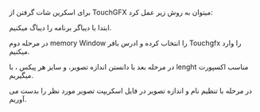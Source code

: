 برای اسکرین شات گرفتن از TouchGFX میتوان به روش زیر عمل کرد:

ابتدا با دیباگر برنامه را دیباگ میکنیم.

در مرحله دوم memory Window را انتخاب کرده و ادرس بافر Touchgfx را وارد میکنیم.

در مرحله بعد با دانستن اندازه تصویر، و سایز هر پیکس ، با lenght مناسب اکسپورت میگیریم.

در مرحله با تنظیم نام و اندازه تصویر در فایل اسکریپت تصویر مورد نظر را بدست می آوریم.
